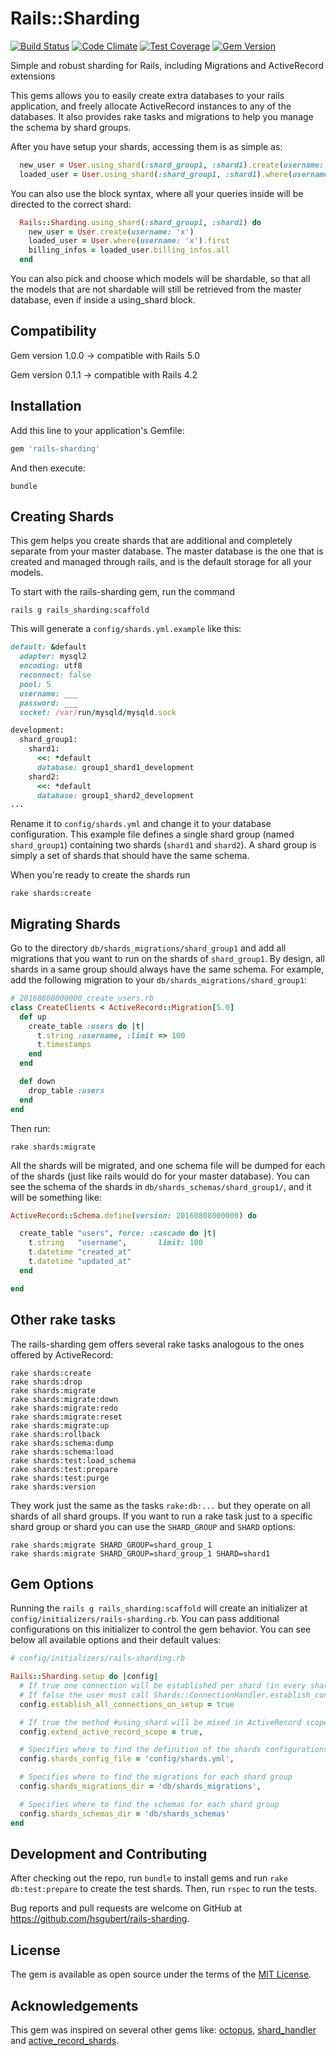 # Rails::Sharding

[![Build Status](https://travis-ci.org/hsgubert/rails-sharding.svg?branch=master)](https://travis-ci.org/hsgubert/rails-sharding)
[![Code Climate](https://codeclimate.com/github/hsgubert/rails-sharding/badges/gpa.svg)](https://codeclimate.com/github/hsgubert/rails-sharding)
[![Test Coverage](https://codeclimate.com/github/hsgubert/rails-sharding/badges/coverage.svg)](https://codeclimate.com/github/hsgubert/rails-sharding/coverage)
[![Gem Version](https://badge.fury.io/rb/rails-sharding.svg)](https://badge.fury.io/rb/rails-sharding)

Simple and robust sharding for Rails, including Migrations and ActiveRecord extensions

This gems allows you to easily create extra databases to your rails application, and freely allocate ActiveRecord instances to any of the databases. It also provides rake tasks and migrations to help you manage the schema by shard groups.

After you have setup your shards, accessing them is as simple as:
```ruby
  new_user = User.using_shard(:shard_group1, :shard1).create(username: 'x')
  loaded_user = User.using_shard(:shard_group1, :shard1).where(username: 'x').first
```

You can also use the block syntax, where all your queries inside will be directed to the correct shard:
```ruby
  Rails::Sharding.using_shard(:shard_group1, :shard1) do
    new_user = User.create(username: 'x')
    loaded_user = User.where(username: 'x').first
    billing_infos = loaded_user.billing_infos.all
  end
```

You can also pick and choose which models will be shardable, so that all the models that are not shardable will still be retrieved from the master database, even if inside a using_shard block.

## Compatibility
Gem version 1.0.0 -> compatible with Rails 5.0

Gem version 0.1.1 -> compatible with Rails 4.2


## Installation

Add this line to your application's Gemfile:

```ruby
gem 'rails-sharding'
```

And then execute:
```
bundle
```

## Creating Shards
This gem helps you create shards that are additional and completely separate from your master database. The master database is the one that is created and managed through rails, and is the default storage for all your models.

To start with the rails-sharding gem, run the command
```
rails g rails_sharding:scaffold
```

This will generate a `config/shards.yml.example` like this:
```ruby
default: &default
  adapter: mysql2
  encoding: utf8
  reconnect: false
  pool: 5
  username: ___
  password: ___
  socket: /var/run/mysqld/mysqld.sock

development:
  shard_group1:
    shard1:
      <<: *default
      database: group1_shard1_development
    shard2:
      <<: *default
      database: group1_shard2_development
...
```

Rename it to `config/shards.yml` and change it to your database configuration. This example file defines a single shard group (named `shard_group1`) containing two shards (`shard1` and `shard2`). A shard group is simply a set of shards that should have the same schema.

When you're ready to create the shards run
```
rake shards:create
```

## Migrating Shards
Go to the directory `db/shards_migrations/shard_group1` and add all migrations that you want to run on the shards of `shard_group1`. By design, all shards in a same group should always have the same schema. For example, add the following migration to your `db/shards_migrations/shard_group1`:
```ruby
# 20160808000000_create_users.rb
class CreateClients < ActiveRecord::Migration[5.0]
  def up
    create_table :users do |t|
      t.string :username, :limit => 100
      t.timestamps
    end
  end

  def down
    drop_table :users
  end
end
```

Then run:
```
rake shards:migrate
```

All the shards will be migrated, and one schema file will be dumped for each of the shards (just like rails would do for your master database). You can see the schema of the shards in `db/shards_schemas/shard_group1/`, and it will be something like:
```ruby
ActiveRecord::Schema.define(version: 20160808000000) do

  create_table "users", force: :cascade do |t|
    t.string   "username",       limit: 100
    t.datetime "created_at"
    t.datetime "updated_at"
  end

end
```

## Other rake tasks
The rails-sharding gem offers several rake tasks analogous to the ones offered by ActiveRecord:
```
rake shards:create                                      
rake shards:drop                                        
rake shards:migrate                                     
rake shards:migrate:down                                
rake shards:migrate:redo                                
rake shards:migrate:reset                               
rake shards:migrate:up                                  
rake shards:rollback                                    
rake shards:schema:dump                                 
rake shards:schema:load                                 
rake shards:test:load_schema                            
rake shards:test:prepare                                
rake shards:test:purge               
rake shards:version
```

They work just the same as the tasks `rake:db:...` but they operate on all shards of all shard groups. If you want to run a rake task just to a specific shard group or shard you can use the `SHARD_GROUP` and `SHARD` options:
```
rake shards:migrate SHARD_GROUP=shard_group_1
rake shards:migrate SHARD_GROUP=shard_group_1 SHARD=shard1
```

## Gem Options
Running the `rails g rails_sharding:scaffold` will create an initializer at `config/initializers/rails-sharding.rb`. You can pass additional configurations on this initializer to control the gem behavior. You can see below all available options and their default values:
```ruby
# config/initializers/rails-sharding.rb

Rails::Sharding.setup do |config|
  # If true one connection will be established per shard (in every shard group) on startup.
  # If false the user must call Shards::ConnectionHandler.establish_connection(shard_group, shard_name) manually at least once before using each shard.
  config.establish_all_connections_on_setup = true

  # If true the method #using_shard will be mixed in ActiveRecord scopes. Put this to false if you don't want the gem to modify ActiveRecord
  config.extend_active_record_scope = true,

  # Specifies where to find the definition of the shards configurations
  config.shards_config_file = 'config/shards.yml',

  # Specifies where to find the migrations for each shard group
  config.shards_migrations_dir = 'db/shards_migrations',

  # Specifies where to find the schemas for each shard group
  config.shards_schemas_dir = 'db/shards_schemas'
end
```

## Development and Contributing

After checking out the repo, run `bundle` to install gems and run `rake db:test:prepare` to create the test shards. Then, run `rspec` to run the tests.

Bug reports and pull requests are welcome on GitHub at https://github.com/hsgubert/rails-sharding.


## License

The gem is available as open source under the terms of the [MIT License](http://opensource.org/licenses/MIT).

## Acknowledgements

This gem was inspired on several other gems like: [octopus](https://github.com/thiagopradi/octopus), [shard_handler](https://github.com/locaweb/shard_handler) and [active_record_shards](https://github.com/zendesk/active_record_shards).
